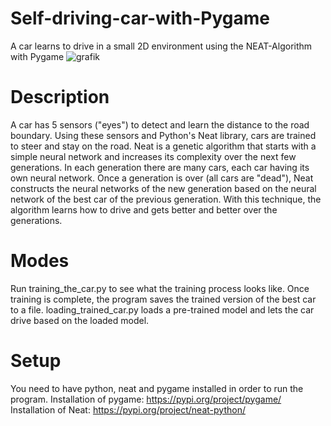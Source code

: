 # Self-driving-car-with-Pygame
A car learns to drive in a small 2D environment using the NEAT-Algorithm with Pygame
![grafik](https://user-images.githubusercontent.com/96082972/149396520-46d86285-b48f-4c33-9cff-294b6dbf1582.png)


# Description
A car has 5 sensors ("eyes") to detect and learn the distance to the road boundary. Using these sensors and Python's Neat library, cars are trained to steer and stay on the road. Neat is a genetic algorithm that starts with a simple neural network and increases its complexity over the next few generations. In each generation there are many cars, each car having its own neural network. Once a generation is over (all cars are "dead"), Neat constructs the neural networks of the new generation based on the neural network of the best car of the previous generation. With this technique, the algorithm learns how to drive and gets better and better over the generations.

# Modes
Run training_the_car.py to see what the training process looks like. Once training is complete, the program saves the trained version of the best car to a file.
loading_trained_car.py loads a pre-trained model and lets the car drive based on the loaded model. 

# Setup
You need to have python, neat and pygame installed in order to run the program. 
Installation of pygame: https://pypi.org/project/pygame/ 
Installation of Neat: https://pypi.org/project/neat-python/
